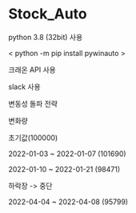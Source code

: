 # Stock_Auto

python 3.8 (32bit) 사용

< python -m pip install pywinauto > 

크래온 API 사용

slack 사용

변동성 돌파 전략

변화량

초기값(100000)

2022-01-03 ~ 2022-01-07 (101690)

2022-01-10 ~ 2022-01-21 (98471)

하락장 -> 중단

2022-04-04 ~ 2022-04-08 (95799)

